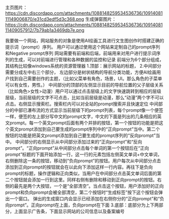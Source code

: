主页图片：https://cdn.discordapp.com/attachments/1088148259534536736/1091408111149006870/e31cd3edf5d3c368.png
生成弹窗图片：https://cdn.discordapp.com/attachments/1088148259534536736/1091408111409057912/7b79ab1a3469db7e.png

我要做一个网站，网站服务的对象是使用AI绘画工具进行文生图创作时搭建正确的提示词（prompt）序列。
用户可以通过使用这个网站来定制自己的prompt序列和Negative prompt序列
网站需要有前端和后端，前端用来对用户进行提示词序列的生成，可以对前端进行管理和各种数据的监控和记录
前端分为6个部分组成，其结构比较像windows系统的资源管理器
1.顶部：展示网站的标题，
2.中间部分需要分成左中右三个部分，
  左边部分是树状结构的导航分类功能，方便AI绘画用户找到自己需要创作的主题，（比如父菜单有角色，场景，UI。那么角色的子菜单可以有女性，男性。）
  中间部分的顶部的左侧显示目前的导航位置的父子层级关系（比如角色>女性>动漫）用户可以通过点击层级上的文字快速跳转到相应的层级层级，当前层级的文字不可点击，比如当前层级是动漫，那么“动漫”两个字不可以点击。右侧显示搜索栏。搜索栏内可以对全站的prompt搜索并且快速定位
  中间部分的中部已瀑布流的方式显示当前层级下的prompt列表，每个prompt像一个便签一样，便签的左上部分写中文的prompt文字，中文的下面是列出的几条相应的英文prompt。每一个英文prompt后面有两个并排的按钮，第一个按钮的功能是把这个英文prompt添加到自己要生成的prompt序列中的“正向prompt”当中。第二个按钮的功能是把英文prompt添加到自己要生成的prompt序列的“反向prompt”当中。
  中间部分的右侧显示从中间部分添加过来的“正向prompt”和“反向prompt”。“正向prompt”从中间部分点击每个单词的第一个按钮后在“正向prompt”标题的下面开始添加一行，这一行的元素包括左侧英文单词+中文单词，右侧删除这一条的按钮，移动到“负向prompt”的按钮。用户每次从中间部分点击添加到正向prompt的按钮就会在以此向下添加这样一行内容。再往下是负向prompt的标题，操作逻辑和正向类似，当用户在中间部分点击英文单词后面的第二个按钮就会添加一行到这里。同样右侧有删除和移动到正向prompt的按钮。右侧的最先是两个大按钮，一个是“全部清空”。当点击这个按钮，用户添加好的正向prompt和负向prompt会被全部清空，第二个按钮时“生成标签”按下这个按钮会弹出一个窗口。
      弹出的生成窗口内会显示已经添加在右侧你分的“正向prompt”和“负向prompt”。正向prompt在上面，负向prompt在下面
3.底部：底部分为上下两部分，上面显示广告条，下面显示网站的公司信息以及备案编号